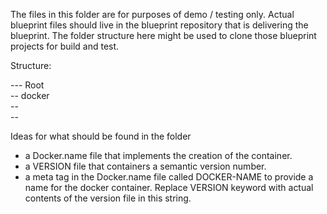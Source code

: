 The files in this folder are for purposes of demo / testing only.
Actual blueprint files should live in the blueprint repository
that is delivering the blueprint.  The folder structure here
might be used to clone those blueprint projects for build and test.


Structure:

 --- Root \
          -- docker \
                   -- <blueprint name> \
                                     -- <container name>

Ideas for what should be found in the <container name> folder
* a Docker.name file that implements the creation of the container.
* a VERSION file that containers a semantic version number.
* a meta tag in the Docker.name file called DOCKER-NAME to provide
  a name for the docker container.  Replace VERSION keyword with actual
  contents of the version file in this string.
  
